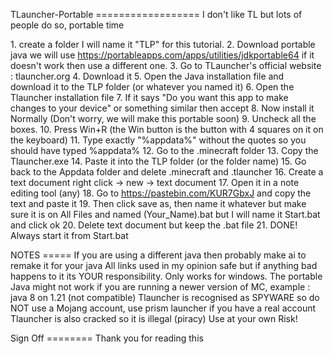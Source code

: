 TLauncher-Portable ================== I don\'t like TL but lots of
people do so, portable time

1\. create a folder I will name it \"TLP\" for this tutorial. 2.
Download portable java we will use
https://portableapps.com/apps/utilities/jdkportable64 if it doesn\'t
work then use a different one. 3. Go to TLauncher\'s official website :
tlauncher.org 4. Download it 5. Open the Java installation file and
download it to the TLP folder (or whatever you named it) 6. Open the
Tlauncher installation file 7. If it says \"Do you want this app to make
changes to your device\" or something similar then accept 8. Now install
it Normally (Don\'t worry, we will make this portable soon) 9. Uncheck
all the boxes. 10. Press Win+R (the Win button is the button with 4
squares on it on the keyboard) 11. Type exactly \"%appdata%\" without
the quotes so you should have typed %appdata% 12. Go to the .minecraft
folder 13. Copy the Tlauncher.exe 14. Paste it into the TLP folder (or
the folder name) 15. Go back to the Appdata folder and delete .minecraft
and .tlauncher 16. Create a text document right click -\> new -\> text
document 17. Open it in a note editing tool (any) 18. Go to
https://pastebin.com/KUR7GbxJ and copy the text and paste it 19. Then
click save as, then name it whatever but make sure it is on All Files
and named (Your_Name).bat but I will name it Start.bat and click ok 20.
Delete text document but keep the .bat file 21. DONE! Always start it
from Start.bat

NOTES ===== If you are using a different java then probably make ai to
remake it for your java All links used in my opinion safe but if
anything bad happens to it its YOUR responsibility. Only works for
windows. The portable Java might not work if you are running a newer
version of MC, example : java 8 on 1.21 (not compatible) Tlauncher is
recognised as SPYWARE so do NOT use a Mojang account, use prism launcher
if you have a real account Tlauncher is also cracked so it is illegal
(piracy) Use at your own Risk!

Sign Off ======== Thank you for reading this
